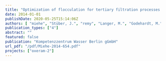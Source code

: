 ```yaml
---
title: "Optimization of flocculation for tertiary filtration processes and evaluation of sustainability of tertiary wastewater treatment"
date: 2014-01-01
publishDate: 2020-05-25T15:14:06Z
authors: [ "miehe", "Stüber, J.", "remy", "Langer, M.", "Godehardt, M.", "Boulestreau, M." ]
publication_types: ["4"]
abstract: ""
featured: false
publication: "Kompetenzzentrum Wasser Berlin gGmbH"
url_pdf: "/pdf/Miehe-2014-654.pdf"
projects: ["oxeram-2"]
---
```


